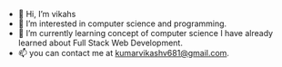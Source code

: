 - 👋 Hi, I’m vikahs
- 👀 I’m interested in computer science and programming.
- 🌱 I’m currently learning concept of computer science I have already learned about Full Stack Web Development.
- 📫 you can contact me at kumarvikashv681@gmail.com.
<!---
Vikash861/Vikash861 is a ✨ special ✨ repository because its `README.md` (this file) appears on your GitHub profile.
You can click the Preview link to take a look at your changes.
--->
